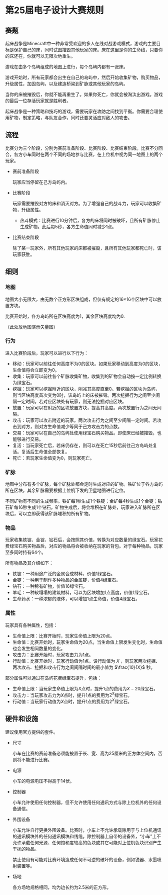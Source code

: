 # 第25届电子设计大赛规则

## 赛题

起床战争是Minecraft中一种非常受欢迎的多人在线对战游戏模式，游戏的主要目标是保护自己的床，同时试图摧毁其他玩家的床。床在这里是你的生命线，只要你的床还在，你就可以无限次地重生。

游戏在由多个岛屿组成的地图上进行，每个岛屿内都有一张床。

游戏开始时，所有玩家都会出生在自己的岛屿中，然后开始收集矿物，购买物品，升级属性，加固岛屿，以及建造桥梁到矿脉或其他玩家的岛屿。

当你的床被摧毁后，你就不能再重生了。如果你死亡，你就会被淘汰出游戏。游戏的最后一位存活玩家就是胜利者。

起床战争是一种策略和技巧的游戏，需要玩家在攻防之间找到平衡。你需要合理使用矿物，制定策略，与队友合作，同时还要灵活应对敌人的攻击。

## 流程

比赛分为三个阶段，分别为赛前准备阶段、比赛阶段、比赛结束阶段。比赛不分回合，各方小车同时在两个不同的场地参与比赛，在上位机中视为同一地图上的两个玩家。

* 赛前准备阶段
  
  玩家应当停留在己方岛屿内。

* 比赛阶段
  
  玩家需要摧毁对方的床和消灭对方。为了增强自己的战斗力，玩家可以收集矿物，升级属性。
  
  * 热斗模式：比赛进行10分钟后，各方的床将同时被破坏，且所有矿脉停止生成矿物。此后每5秒，各方生命值同时减少1点。

* 比赛结束阶段
  
  除了某一玩家外，所有其他玩家的床都被摧毁，且所有其他玩家都死亡时，该玩家获胜。

## 细则

### 地图

地图大小无限大，由无数个正方形区块组成，但仅有规定的16×16个区块中可以放置方块。

比赛开始时，各方岛屿所在区块高度为1，其余区块高度均为0.

（此处放地图演示矢量图）

### 行为

进入比赛阶段后，玩家可以进行以下行为：

* 移动：玩家可以前往任何高度不为0的区块。如果玩家移动到高度为0的区块，生命值将会立即变为0。
* 收集：玩家可以前往各个矿脉收集矿物，收集到的矿物会自动按一定比例转换为绿宝石。
* 挖掘：玩家可以挖掘附近的区块，削减其高度直至0。若挖掘的区块为岛屿，则当区块高度首次变为0时，该岛屿上的床被摧毁。两次挖掘行为之间至少间隔一定时间。若对应区块处有玩家，则无法挖掘对应区块。
* 放置：玩家可以在附近的区块放置方块，提高其高度。两次放置行为之间无间隔。
* 攻击：玩家可以攻击附近的玩家。两次攻击行为之间至少间隔一定时间。若攻击到对方，则对方生命值减少等同于己方攻击力的点数。
* 交易：玩家可以在自己的岛屿处使用绿宝石购买物品。即使床已经被摧毁，也能够进行交易。
* 复活：当玩家死亡后，若床仍存在，则可以在死亡15秒后前往己方岛屿处复活。复活后生命值全部恢复。
* 死亡：若玩家生命值变为0，则玩家死亡。

### 矿脉

地图中分布有多个矿脉，每个矿脉处都会定时生成对应的矿物。铁矿位于各方岛屿所在区块，其余矿脉需要根据上位机下发的卫星地图进行定位。

不同矿物有不同的生成频率。铁矿每1秒生成1个铁锭；金矿每4秒生成1个金锭；钻石矿每16秒生成1个钻石。矿物生成后，将会堆积在矿脉处，玩家进入矿脉所在区块后，可以立即获得该矿脉堆积的所有矿物。

### 物品

玩家收集铁锭、金锭、钻石后，会按照其价值，转换为对应数量的绿宝石。玩家花费绿宝石购买物品后，对应的物品将会被收纳在玩家的背包。对于每种物品，玩家至多同时持有64个。

所有物品及其介绍如下：

* 铁锭：一种用途广泛的金属合成材料，价值1绿宝石。
* 金锭：一种用于制作多种物品的金属锭，价值4绿宝石。
* 钻石：一种稀有矿物，价值16绿宝石。
* 羊毛：一种软塌塌的建筑材料，可以为区块增加1点高度，价值1绿宝石。
* 生命药水：一种浓郁的液体，可以增加1点生命值，价值4绿宝石。

### 属性

玩家具有各种属性，包括：

* 生命值上限：比赛开始时，玩家生命值上限为20点。
* 生命值：比赛开始时，玩家生命值为20点。当生命值上限发生变化时，生命值也会发生相同数量的变化。
* 攻击力：比赛开始时，玩家攻击力为1点。
* 行动值：比赛开始时，玩家行动值为1点。设行动值为 $X$ ，则玩家两次挖掘、两次攻击、挖掘和攻击行为之间间隔时间的最小值为 $\frac{10}{X}$ 秒。

部分属性可以通过在岛屿花费绿宝石提升，包括：

* 生命值上限：当玩家生命值上限为$X$点时，提升1点的费用为$X-20$绿宝石。
* 攻击力：当玩家攻击力为$X$点时，提升1点的费用为$2^X$绿宝石。
* 行动值：当玩家行动值为$X$点时，提升1点的费用为$2^X$绿宝石。

## 硬件和设施

建议使用官方提供的套件。

* 尺寸
  
  小车在比赛的赛前准备必须能被置于长、宽、高为25厘米的正方体空间内，否则将不能进行比赛。

* 电源
  
  小车的电源电压不得高于14伏。

* 控制器
  
  小车允许使用任何控制器，但不允许使用任何通讯方式与除上位机外的任何设备通信。

* 外围设备
  
  小车允许自行更换外围设备。比赛时，小车上不允许承载除用于与上位机通讯的通讯模块外的任何通讯模块和线缆。除控制器上自带的设备外，“小车”上不允许承载任何光源、任何饱和度较高的色块或其它可能对上位机色块识别产生干扰的物品。
  
  禁止使用有可能对比赛环境造成任何不可逆的破坏的设备，例如锐器、水墨喷射装置等。

* 场地
  
  各方场地规格相同，均为边长约为2.5米的正方形。
